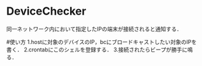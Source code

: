 # DeviceChecker
同一ネットワーク内において指定したIPの端末が接続されると通知する．

#使い方
1.hostに対象のデバイスのIP，bcにブロードキャストしたい対象のIPを書く．
2.crontabにこのシェルを登録する．
3.接続されたらビープが勝手に鳴る．
